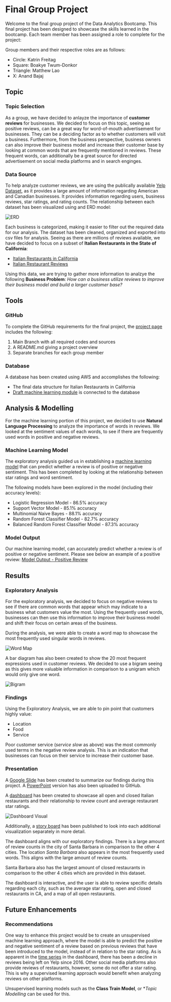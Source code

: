 # Final Group Project 

Welcome to the final group project of the Data Analytics Bootcamp. This final project has been designed to showcase the skills learned in the bootcamp.
Each team member has been assigned a role to complete for the project: 

Group members and their respective roles are as follows:
- Circle: Katrin Freitag
- Square: Boakye Twum-Donkor
- Triangle: Matthew Lao
- X: Anand Bajaj

## Topic

### Topic Selection
As a group, we have decided to anlayze the importance of **customer reviews** for businesses. We decided to focus on this topic, seeing as positive reviews, can be a great way for word-of-mouth advertisement for businesses. They can be a deciding factor as to whether customers will visit a business. Furthermore, from the business perspective, business owners can also improve their business model and increase their customer base by looking at common words that are frequently mentioned in reviews. These frequent words, can additionally be a great source for directed advertisement on social media platforms and in search enginges. 

### Data Source
To help analyze customer reviews, we are using the publically available [Yelp Dataset](https://www.yelp.com/dataset/), as it provides a large amount of information regarding American and Canadian businesses. It provides information regarding users, business reviews, star ratings, and rating counts. The relationship between each dataset has been visualized using and ERD model:

![ERD](images/Yelp_ERD.png)


Each business is categorized, making it easier to filter out the required data for our analysis. The dataset has been cleaned, organized and exported into csv files for analysis. Seeing as there are millions of reviews available, we have decided to focus on a subset of **Italian Restaurants in the State of California**:

- [Italian Restaurants in California](resources/yelp_business_dataset_italian_restaurant_clean.csv)
- [Italian Restaurant Reviews](resources/yelp_reviews_Italian_Restaurant_cleanimport.csv)

Using this data, we are trying to gather more information to analzye the following **Business Problem**: 
*How can a business utilize reviews to improve their business model and build a larger customer base?*

## Tools 

### GitHub 
To complete the GitHub requirements for the final project, the [project page](https://github.com/KF59874/final_group_project) includes the following: 
1. Main Branch with all required codes and sources
2. A README.md giving a project overview
3. Separate branches for each group member

### Database
A database has been created using AWS and accomplishes the following:
- The final data structure for Italian Restaurants in California
- [Draft machine learning module](images/Machine_learning.png) is connected to the database

## Analysis & Modelling

For the machine learning portion of this project, we decided to use **Natural Language Processing** to analyze the importance of words in reviews. We looked at the sentiment values of each words, to see if there are frequently used words in positive and negative reviews. 

### Machine Learning Model
The exploratory analysis guided us in establishing a [machine learning model](src/yelp_ml_model.ipynb) that can predict whether a review is of positive or negative sentiment. This has been completed by looking at the relationship between star ratings and word sentiment.

The following models have been explored in the model (including their accuracy levels):
- Logistic Regression Model - 86.5% accuracy
- Support Vector Model - 85.1% accuracy
- Multinomial Naive Bayes - 88.1% accuracy
- Random Forest Classifier Model - 82.7% accuracy 
- Balanced Random Forest Classifier Model - 87.3% accuracy

### Model Output
Our machine learning model, can accurately predict whether a review is of positive or negative sentiment. Please see below an example of a positive review:
[Model Output - Positive Review](images/pos_model_output.PNG)

## Results

### Exploratory Analysis
For the exploratory analysis, we decided to focus on negative reviews to see if there are common words that appear which may indicate to a business what customers value the most. Using the frequently used words, businesses can then use this information to improve their business model and shift their focus on certain areas of the business. 

During the analysis, we were able to create a word map to showcase the most frequently used singular words in reviews. 

![Word Map](images/negative_review_wordcloud.png)

A bar diagram has also been created to show the 20 most frequent expressions used in customer reviews. We decided to use a bigram seeing as this gives more valuable information in comparison to a unigram which would only give one word. 

![Bigram](images/negative_review_most_frequent_words_bigram.png)

### Findings
Using the Exploratory Analysis, we are able to pin point that customers highly value:
- Location
- Food 
- Service

Poor customer service (*service slow* as above) was the most commonly used terms in the negative review analysis. This is an indication that businesses can focus on their service to increase their customer base. 

### Presentation
A [Google Slide](https://docs.google.com/presentation/d/1H_uyNrVu5GQB9j9eYNoXr4UrZ_MOYtHKkx7B3Pkjguo/edit?usp=sharing) has been created to summarize our findings during this project. A [PowerPoint](images/presentation.pptx) version has also been uploaded to GitHub.

A [dashboard](https://public.tableau.com/app/profile/kf3279/viz/DashboardofItalianRestaurantsinCalifornia/DashboardofItalianRestauransinCalifornia?publish=yes) has  been created to showcase all open and closed Italian restaurants and their relationship to review count and average restaurant star ratings. 

![Dashboard Visual](images/dashboard.PNG)

Additionally, a [story board](https://public.tableau.com/app/profile/kf3279/viz/StoryboardofItalianRestaurantsinCalifornia/ItalianRestaurantsinCA?publish=yes) has been published to look into each additional visualization separately in more detail. 

The dashboard aligns with our exploratory findings. There is a large amount of review counts in the city of Santa Barbara in comparison to the other 4 cities. The location *Santa Barbara* also appears in the most frequently used words. This aligns with the large amount of review counts. 

Santa Barbara also has the largest amount of closed restaurants in comparison to the other 4 cities which are provided in this dataset. 

The dashboard is interactive, and the user is able to review specific details regarding each city, such as the average star rating, open and closed restaurants in CA, and a map of all open restaurants. 

## Future Enhancements
### Recommendations 
One way to enhance this project would be to create an unsupervised machine learning approach, where the model is able to predict the positive and negative sentiment of a review based on previous reviews that have been introduced to the model, instead of in relation to the star rating. As is apparent in the [time series](images/reviews_per_month.png) in the dashboard, there has been a decline in reviews being left on Yelp since 2016. Other social media platforms also provide reviews of restaurants, however, some do not offer a star rating. This is why a supervised learning approach would benefit when analyzing reviews on other platforms. 

Unsupervised learning models such as the **Class Train Model**, or **Topic Modelling* can be used for this. 

